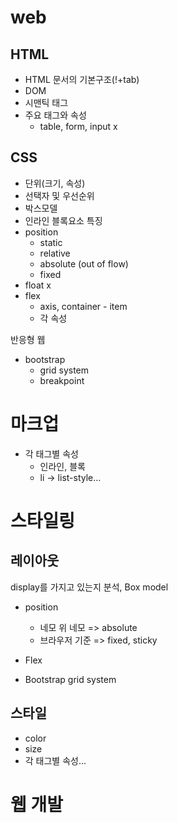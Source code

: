 # web

## HTML

- HTML 문서의 기본구조(!+tab)
- DOM
- 시맨틱 태그
- 주요 태그와 속성
  - table, form, input x

## CSS

- 단위(크기, 속성)
- 선택자 및 우선순위
- 박스모델
- 인라인 블록요소 특징
- position
  - static
  - relative
  - absolute (out of flow)
  - fixed
- float x
- flex
  - axis, container - item
  - 각 속성

반응형 웹

- bootstrap
  - grid system
  - breakpoint



# 마크업

- 각 태그별 속성
  - 인라인, 블록
  - li -> list-style...



# 스타일링

## 레이아웃

display를 가지고 있는지 분석, Box model

- position
  - 네모 위 네모 => absolute
  - 브라우저 기준 => fixed, sticky

- Flex

- Bootstrap grid system

## 스타일

- color
- size
- 각 태그별 속성...

# 웹 개발

